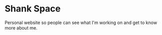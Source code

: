 # Shank Space
Personal website so people can see what I'm working on and get to know more about me.
